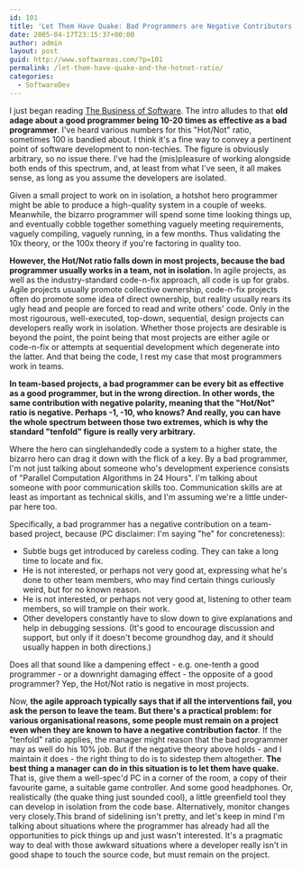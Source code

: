```yaml
---
id: 101
title: 'Let Them Have Quake: Bad Programmers are Negative Contributors'
date: 2005-04-17T23:15:37+00:00
author: admin
layout: post
guid: http://www.softwareas.com/?p=101
permalink: /let-them-have-quake-and-the-hotnot-ratio/
categories:
  - SoftwareDev
---
```

I just began reading [The Business of Software](http://www.amazon.com/exec/obidos/tg/detail/-/074321580X?v=glance). The intro alludes to that **old adage  about a good programmer being 10-20 times as effective as a bad programmer**. I've heard various numbers for this "Hot/Not" ratio, sometimes 100 is bandied about. I think it's a fine way to convey a pertinent point of software development to non-techies. The figure is obviously arbitrary, so no issue there. I've had the (mis)pleasure of working alongside both ends of this spectrum, and, at least from what I've seen, it all makes sense, as long as you assume the developers are isolated.

Given a small project to work on in isolation, a hotshot hero programmer might be able to produce a high-quality system in a couple of weeks. Meanwhile, the bizarro programmer will spend some time looking things up, and eventually cobble together something vaguely meeting requirements, vaguely compiling, vaguely running, in a few months. Thus validating the 10x theory, or the 100x theory if you're factoring in quality too.

<b>However, the Hot/Not ratio falls down in most projects, because the bad programmer usually works in a team, not in isolation. </b> In agile projects, as well as the industry-standard code-n-fix approach, all code is up for grabs. Agile projects usually promote collective ownership, code-n-fix projects often do promote some idea of direct ownership, but reality usually rears its ugly head and people are forced to read and write others' code. Only in the most rigourous, well-executed, top-down, sequential, design projects can developers really work in isolation. Whether those projects are desirable is beyond the point, the point being that most projects are either agile or code-n-fix or attempts at sequential development which degenerate into the latter. And that being the code, I rest my case that most programmers work in teams.

**In team-based projects, a bad programmer can be every bit as effective as a good programmer, but in the wrong direction. In other words, the same contribution with negative polarity, meaning that the "Hot/Not" ratio is negative. Perhaps -1, -10, who knows? And really, you can have the whole spectrum between those two extremes, which is why the standard "tenfold" figure is really very arbitrary.**

Where the hero can singlehandedly code a system to a higher state, the bizarro hero can drag it down with the flick of a key. By a bad programmer, I'm not just talking about someone who's development experience consists of "Parallel Computation Algorithms in 24 Hours". I'm talking about someone with poor communication skills too. Communication skills are at least as important as technical skills, and I'm assuming we're a little under-par here too.

Specifically, a bad programmer has a negative contribution on a team-based project, because (PC disclaimer: I'm saying "he" for concreteness):

* Subtle bugs get introduced by careless coding. They can take a long time to locate and fix.
* He is not interested, or perhaps not very good at, expressing what he's done to other team members, who may find certain things curiously weird, but for no known reason.
* He is not interested, or perhaps not very good at, listening to other team members, so will trample on their work.
* Other developers constantly have to slow down to give explanations and help in debugging sessions. (It's good to encourage discussion and support, but only if it doesn't become groundhog day, and it should usually happen in both directions.)

Does all that sound like a dampening effect - e.g. one-tenth a good programmer - or a downright damaging effect - the opposite of a good programmer? Yep, the Hot/Not ratio is negative in most projects.

Now, **the agile approach typically says that if all the interventions fail, you ask the person to leave the team. But there's a practical problem: for various organisational reasons, some people must remain on a project even when they are known to have a negative contribution factor**. If the "tenfold" ratio applies, the manager might reason that the bad programmer may as well do his 10% job. But if the negative theory above holds - and I maintain it does - the right thing to do is to sidestep them altogether. **The best thing a manager can do in this situation is to let them have quake.** That is, give them a well-spec'd PC in a corner of the room, a copy of their favourite game, a suitable game controller. And some good headphones. Or, realistically (the quake thing just sounded cool), a little greenfield tool they can develop in isolation from the code base. Alternatively, monitor changes very closely.This brand of sidelining isn't pretty, and let's keep in mind I'm talking about situations where the programmer has already had all the opportunities to pick things up and just wasn't interested. It's a pragmatic way to deal with those awkward situations where a developer really isn't in good shape to touch the source code, but must remain on the project.